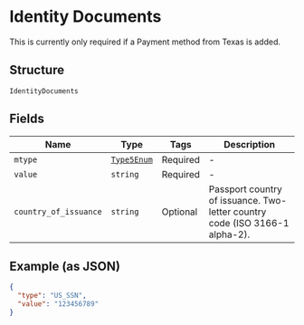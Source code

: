 
# Identity Documents

This is currently only required if a Payment method from Texas is added.

## Structure

`IdentityDocuments`

## Fields

| Name | Type | Tags | Description |
|  --- | --- | --- | --- |
| `mtype` | [`Type5Enum`](/doc/models/type-5-enum.md) | Required | - |
| `value` | `string` | Required | - |
| `country_of_issuance` | `string` | Optional | Passport country of issuance. Two-letter country code (ISO 3166-1 alpha-2). |

## Example (as JSON)

```json
{
  "type": "US_SSN",
  "value": "123456789"
}
```

